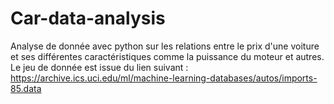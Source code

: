 # Car-data-analysis
Analyse de donnée avec python sur les relations entre le prix d'une voiture et ses différentes caractéristiques comme la puissance du moteur et autres. Le jeu de donnée est issue du lien suivant  : https://archive.ics.uci.edu/ml/machine-learning-databases/autos/imports-85.data
